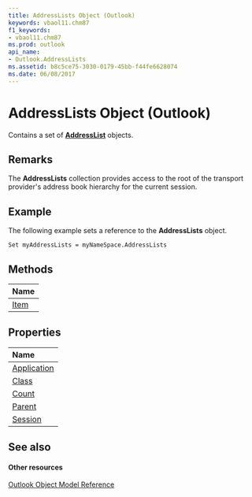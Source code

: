 ```yaml
---
title: AddressLists Object (Outlook)
keywords: vbaol11.chm87
f1_keywords:
- vbaol11.chm87
ms.prod: outlook
api_name:
- Outlook.AddressLists
ms.assetid: b8c5ce75-3030-0179-45bb-f44fe6628074
ms.date: 06/08/2017
---
```



# AddressLists Object (Outlook)

Contains a set of  **[AddressList](Outlook.AddressList.md)** objects.


## Remarks

The  **AddressLists** collection provides access to the root of the transport provider's address book hierarchy for the current session.


## Example

The following example sets a reference to the  **AddressLists** object.


```
Set myAddressLists = myNameSpace.AddressLists
```


## Methods



|**Name**|
|:-----|
|[Item](Outlook.AddressLists.Item.md)|

## Properties



|**Name**|
|:-----|
|[Application](Outlook.AddressLists.Application.md)|
|[Class](Outlook.AddressLists.Class.md)|
|[Count](Outlook.AddressLists.Count.md)|
|[Parent](Outlook.AddressLists.Parent.md)|
|[Session](Outlook.AddressLists.Session.md)|

## See also


#### Other resources


[Outlook Object Model Reference](http://msdn.microsoft.com/library/73221b13-d8d8-99b8-3394-b95dbbfd5ddc%28Office.15%29.aspx)
